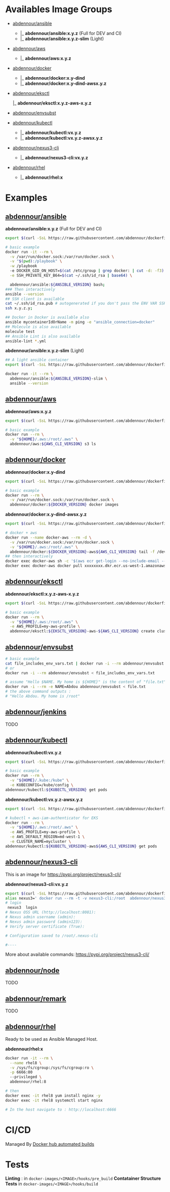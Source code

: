 # Availables Image Groups

- [abdennour/ansible](https://hub.docker.com/r/abdennour/ansible)

    * |_ **abdennour/ansible:x.y.z** (Full for DEV and CI)
    * |_ **abdennour/ansible:x.y.z-slim** (Light)

- [abdennour/aws](https://hub.docker.com/r/abdennour/aws)

    * |_ **abdennour/aws:x.y.z**

- [abdennour/docker](https://hub.docker.com/r/abdennour/docker)

    * |_ **abdennour/docker:x.y-dind**
    * |_ **abdennour/docker:x.y-dind-awsx.y.z**

- [abdennour/eksctl](https://hub.docker.com/r/abdennour/eksctl)

    |_ **abdennour/eksctl:x.y.z-aws-x.y.z**

- [abdennour/envsubst](https://hub.docker.com/r/abdennour/envsubst)

- [abdennour/kubectl](https://hub.docker.com/r/abdennour/kubectl)

    * |_ **abdennour/kubectl:vx.y.z**
    * |_ **abdennour/kubectl:vx.y.z-awsx.y.z**

- [abdennour/nexus3-cli](https://hub.docker.com/r/abdennour/nexus3-cli)

    * |_ **abdennour/nexus3-cli:vx.y.z**

- [abdennour/rhel](https://hub.docker.com/r/abdennour/rhel)

    * |_ **abdennour/rhel:x**


# Examples

## [abdennour/ansible](https://hub.docker.com/r/abdennour/ansible)

**abdennour/ansible:x.y.z** (Full for DEV and CI)

```sh
export $(curl -SsL https://raw.githubusercontent.com/abdennour/dockerfiles/master/.env | xargs);

# basic example
docker run -it --rm \
  -v /var/run/docker.sock:/var/run/docker.sock \
  -v "$(pwd):/playbook" \
  -w /playbook 
  -e DOCKER_GID_ON_HOST=$(cat /etc/group | grep docker: | cut -d: -f3) \
  -e SSH_PRIVATE_KEY_B64=$(cat ~/.ssh/id_rsa | base64) \

  abdennour/ansible:${ANSIBLE_VERSION} bash;
### Then interactively
ansible --version
## SSH client is available
cat ~/.ssh/id_rsa.pub # autogenerated if you don't pass the ENV VAR SSH_PRIVATE_KEY_B64
ssh x.y.z.y;

## Docker in Docker is available also
ansible mycontainerIdOrName -m ping -e "ansible_connection=docker"
## Molecule is also available
molecule test
## Ansible Lint is also available
ansible-lint *.yml

```

**abdennour/ansible:x.y.z-slim** (Light)

```sh
## A light ansible container
export $(curl -SsL https://raw.githubusercontent.com/abdennour/dockerfiles/master/.env | xargs);

docker run -it --rm \
  abdennour/ansible:${ANSIBLE_VERSION}-slim \
  ansible --version

```


## [abdennour/aws](https://hub.docker.com/r/abdennour/aws)

**abdennour/aws:x.y.z**

```sh
export $(curl -SsL https://raw.githubusercontent.com/abdennour/dockerfiles/master/.env | xargs);

# basic example
docker run --rm \
  -v "${HOME}/.aws:/root/.aws" \
  abdennour/aws:${AWS_CLI_VERSION} s3 ls

```

## [abdennour/docker](https://hub.docker.com/r/abdennour/docker)

**abdennour/docker:x.y-dind**

```sh
export $(curl -SsL https://raw.githubusercontent.com/abdennour/dockerfiles/master/.env | xargs);

# basic example
docker run --rm \
  -v /var/run/docker.sock:/var/run/docker.sock \
  abdennour/docker:${DOCKER_VERSION} docker images

```

**abdennour/docker:x.y-dind-awsx.y.z**

```sh
export $(curl -SsL https://raw.githubusercontent.com/abdennour/dockerfiles/master/.env | xargs);

# docker + aws
docker run --name docker-aws --rm -d \
  -v /var/run/docker.sock:/var/run/docker.sock \
  -v "${HOME}/.aws:/root/.aws" \
  abdennour/docker:${DOCKER_VERSION}-aws${AWS_CLI_VERSION} tail -f /dev/null
## then interactively
docker exec docker-aws sh -c '$(aws ecr get-login --no-include-email --region us-west-1)';
docker exec docker-aws docker pull xxxxxxxx.dkr.ecr.us-west-1.amazonaws.com

```

## [abdennour/eksctl](https://hub.docker.com/r/abdennour/eksctl)

**abdennour/eksctl:x.y.z-aws-x.y.z**

```sh
export $(curl -SsL https://raw.githubusercontent.com/abdennour/dockerfiles/master/.env | xargs);

# basic example
docker run --rm \
  -v "${HOME}/.aws:/root/.aws" \
  -e AWS_PROFILE=my-aws-profile \  
  abdennour/eksctl:${EKSCTL_VERSION}-aws-${AWS_CLI_VERSION} create cluster ...
```

## [abdennour/envsubst](https://hub.docker.com/r/abdennour/envsubst)

```sh
# basic example
cat file_includes_env_vars.txt | docker run -i --rm abdennour/envsubst
# or 
docker run -i --rm abdennour/envsubst < file_includes_env_vars.txt

# assume "Hello $NAME. My home is ${HOME}" is the content of "file.txt"
docker run -i --rm -e NAME=Abdou abdennour/envsubst < file.txt
# the above command outputs :
# "Hello Abdou. My home is /root"
```

## [abdennour/jenkins](https://hub.docker.com/r/abdennour/jenkins)
TODO


## [abdennour/kubectl](https://hub.docker.com/r/abdennour/kubectl)

**abdennour/kubectl:vx.y.z**

```sh
export $(curl -SsL https://raw.githubusercontent.com/abdennour/dockerfiles/master/.env | xargs);

# basic example
docker run --rm \
  -v "${HOME}/.kube:/kube" \
  -e KUBECONFIG=/kube/config \
abdennour/kubectl:${KUBECTL_VERSION} get pods

```

**abdennour/kubectl:vx.y.z-awsx.y.z**

```sh
export $(curl -SsL https://raw.githubusercontent.com/abdennour/dockerfiles/master/.env | xargs);

# kubectl + aws-iam-authenticator for EKS
docker run --rm \
  -v "${HOME}/.aws:/root/.aws" \
  -e AWS_PROFILE=my-aws-profile \
  -e AWS_DEFAULT_REGION=md-west-1 \
  -e CLUSTER_NAME=mycluster \
abdennour/kubectl:${KUBECTL_VERSION}-aws${AWS_CLI_VERSION} get pods
```

## [abdennour/nexus3-cli](https://hub.docker.com/r/abdennour/nexus3-cli)

This is an image for https://pypi.org/project/nexus3-cli/

**abdennour/nexus3-cli:vx.y.z**

```sh
export $(curl -SsL https://raw.githubusercontent.com/abdennour/dockerfiles/master/.env | xargs);
alias nexus3=' docker run --rm -t -v nexus3-cli:/root  abdennour/nexus3-cli:v${NEXUS3CLI_VERSION}'
# login
 nexus3  login
# Nexus OSS URL (http://localhost:8081):
# Nexus admin username (admin):
# Nexus admin password (admin123):
# Verify server certificate (True):

# Configuration saved to /root/.nexus-cli

#----
```

More about available commands: https://pypi.org/project/nexus3-cli/


## [abdennour/node](https://hub.docker.com/r/abdennour/node)
TODO

## [abdennour/remark](https://hub.docker.com/r/abdennour/remark)
TODO

## [abdennour/rhel](https://hub.docker.com/r/abdennour/rhel)

Ready to be used as Ansible Managed Host.

**abdennour/rhel:x**
```sh
docker run -it --rm \
  --name rhel8 \
  -v /sys/fs/cgroup:/sys/fs/cgroup:ro \
  -p 6666:80
  --privileged \
  abdennour/rhel:8

# then
docker exec -it rhel8 yum install nginx -y
docker exec -it rhel8 systemctl start nginx

# In the host navigate to : http://localhost:6666
```


# CI/CD 

Managed By [Docker hub automated builds](https://docs.docker.com/docker-hub/builds/)

#  Tests

**Linting** : in `docker-images/<IMAGE>/hooks/pre_build`
**Contatainer Structure Tests** in `docker-images/<IMAGE>/hooks/build`
